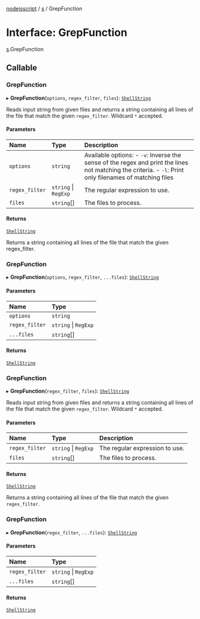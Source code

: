 [nodejsscript](../README.md) / [s](../modules/s.md) / GrepFunction

# Interface: GrepFunction

[s](../modules/s.md).GrepFunction

## Callable

### GrepFunction

▸ **GrepFunction**(`options`, `regex_filter`, `files`): [`ShellString`](../modules/s.md#shellstring)

Reads input string from given files and returns a string containing all lines
of the file that match the given `regex_filter`. Wildcard `*` accepted.

#### Parameters

| Name | Type | Description |
| :------ | :------ | :------ |
| `options` | `string` | Available options: - `-v`: Inverse the sense of the regex and print the lines not matching the criteria. - `-l`: Print only filenames of matching files |
| `regex_filter` | `string` \| `RegExp` | The regular expression to use. |
| `files` | `string`[] | The files to process. |

#### Returns

[`ShellString`](../modules/s.md#shellstring)

Returns a string containing all lines of the file that match the given regex_filter.

### GrepFunction

▸ **GrepFunction**(`options`, `regex_filter`, `...files`): [`ShellString`](../modules/s.md#shellstring)

#### Parameters

| Name | Type |
| :------ | :------ |
| `options` | `string` |
| `regex_filter` | `string` \| `RegExp` |
| `...files` | `string`[] |

#### Returns

[`ShellString`](../modules/s.md#shellstring)

### GrepFunction

▸ **GrepFunction**(`regex_filter`, `files`): [`ShellString`](../modules/s.md#shellstring)

Reads input string from given files and returns a string containing all lines
of the file that match the given `regex_filter`. Wildcard `*` accepted.

#### Parameters

| Name | Type | Description |
| :------ | :------ | :------ |
| `regex_filter` | `string` \| `RegExp` | The regular expression to use. |
| `files` | `string`[] | The files to process. |

#### Returns

[`ShellString`](../modules/s.md#shellstring)

Returns a string containing all lines of the file that match the given `regex_filter`.

### GrepFunction

▸ **GrepFunction**(`regex_filter`, `...files`): [`ShellString`](../modules/s.md#shellstring)

#### Parameters

| Name | Type |
| :------ | :------ |
| `regex_filter` | `string` \| `RegExp` |
| `...files` | `string`[] |

#### Returns

[`ShellString`](../modules/s.md#shellstring)
